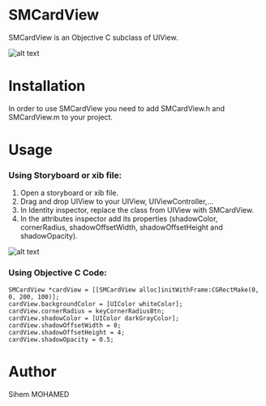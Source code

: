 # SMCardView
SMCardView is an Objective C subclass of UIView.

![alt text](https://github.com/SihemMED/SMCardView/example.png)

# Installation

In order to use SMCardView you need to add SMCardView.h and SMCardView.m to your project.

# Usage

### Using Storyboard or xib file:

1. Open a storyboard or xib file.
2. Drag and drop UIView to your UIView, UIViewController,...
3. In Identity inspector, replace the class from UIView with SMCardView.
5. In the attributes inspector add its properties (shadowColor, cornerRadius, shadowOffsetWidth, shadowOffsetHeight and shadowOpacity).

![alt text](https://github.com/SihemMED/SMCardView/cardView.png)


### Using Objective C Code:

```
SMCardView *cardView = [[SMCardView alloc]initWithFrame:CGRectMake(0, 0, 200, 100)];
cardView.backgroundColor = [UIColor whiteColor];
cardView.cornerRadius = keyCornerRadiusBtn;
cardView.shadowColor = [UIColor darkGrayColor];
cardView.shadowOffsetWidth = 0;
cardView.shadowOffsetHeight = 4;
cardView.shadowOpacity = 0.5;
```
# Author

Sihem MOHAMED
